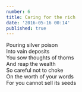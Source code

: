```yaml
---
number: 6
title: Caring for the rich
date: '2016-05-16 00:14'
published: true
---
```

Pouring silver poison<br>
Into vain deposits<br>
You sow thoughts of thorns<br>
And reap the wealth<br>
So careful not to choke<br>
On the worth of your words<br>
For you cannot sell its seeds<br>